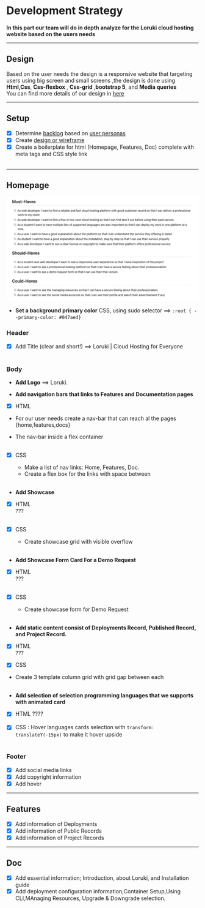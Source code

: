 # Development Strategy

**In this part our team will do in depth analyze for the Loruki cloud hosting
website based on the users needs**

---

## Design

Based on the user needs the design is a responsive website that targeting users
using big screen and small screens ,the design is done using **Html,Css**,
**Css-flexbox** , **Css-grid** ,**bootstrap 5**, and **Media queries** </br> You
can find more details of our design in
[here](https://github.com/HYF-Class20/agile-development-group2-loruki/blob/master/planning/design.md)
</br>

---

## Setup

- [x] Determine
      [backlog](https://github.com/HYF-Class20/agile-development-group2-loruki/blob/master/planning/backlog.md)
      based on
      [user personas](https://github.com/HYF-Class20/agile-development-group2-loruki/blob/master/planning/user-personas.md)
- [x] Create
      [design or wireframe](https://github.com/HYF-Class20/agile-development-group2-loruki/blob/master/planning/design.md)
- [x] Create a boilerplate for html (Homepage, Features, Doc) complete with meta
      tags and CSS style link </br></br>

---

## Homepage

![Backlog Screenshot](/./planning/assets/screenshot-backlog.jpeg) </br>

- **Set a background primary color** CSS, using sudo selector ==>
  `:root { --primary-color: #047aed}`

### Header

- [x] Add Title (clear and short!) ==> Loruki | Cloud Hosting for Everyone </br>
      </br>

### Body

- **Add Logo** ==> Loruki.

- **Add navigation bars that links to Features and Documentation pages**</br>

- [x] HTML </br>

- For our user needs create a nav-bar that can reach al the pages
  {home,features,docs} </br>

- The nav-bar inside a flex container </br></br>

- [x] CSS </br>

  - Make a list of nav links: Home, Features, Doc.
  - Create a flex box for the links with space between </br></br>

- **Add Showcase** </br>
- [x] HTML </br> ??? </br></br>
- [x] CSS </br>

  - Create showcase grid with visible overflow </br></br>

- **Add Showcase Form Card For a Demo Request** </br>
- [x] HTML </br> ??? </br></br>
- [x] CSS </br>

  - Create showcase form for Demo Request</br></br>

- **Add static content consist of Deployments Record, Published Record, and
  Project Record.** </br>

- [x] HTML </br> ??? </br>

- [x] CSS </br>

- Create 3 template column grid with grid gap between each</br></br>

- **Add selection of selection programming languages that we supports with
  animated card** </br>
- [x] HTML ???? </br></br>
- [x] CSS : Hover languages cards selection with `transform: translateY(-15px)`
      to make it hover upside</br></br>

### Footer

- [x] Add social media links
- [x] Add copyright information
- [x] Add hover

---

## Features

- [x] Add information of Deployments
- [x] Add information of Public Records
- [x] Add information of Project Records

---

## Doc

- [x] Add essential information; Introduction, about Loruki, and Installation
      guide
- [x] Add deployment configuration information;Container Setup,Using
      CLI,MAnaging Resources, Upgrade & Downgrade selection.
